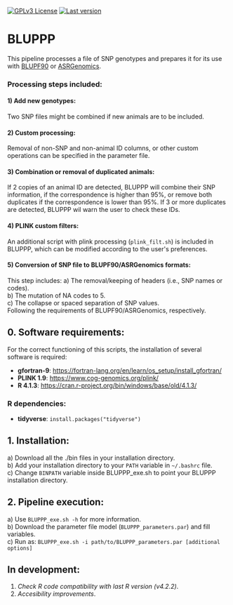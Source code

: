 [![GPLv3 License](https://img.shields.io/badge/License-GPL%20v3-yellow.svg)](https://opensource.org/licenses/)
[![Last version](https://img.shields.io/github/tag/alopgar/BLUPPP.svg)](https://img.shields.io/github/tag/alopgar/BLUPPP.svg)

# BLUPPP
This pipeline processes a file of SNP genotypes and prepares it for its use with [BLUPF90](http://nce.ads.uga.edu/wiki/doku.php) or [ASRGenomics](https://asreml.kb.vsni.co.uk/asrgenomics-download-success/).

### Processing steps included:
#### 1) Add new genotypes:
Two SNP files might be combined if new animals are to be included.
#### 2) Custom processing:
Removal of non-SNP and non-animal ID columns, or other custom operations can be specified in the parameter file.
#### 3) Combination or removal of duplicated animals:
If 2 copies of an animal ID are detected, BLUPPP will combine their SNP information, if the correspondence is higher than 95%, or remove both duplicates if the correspondence is lower than 95%. If 3 or more duplicates are detected, BLUPPP wil warn the user to check these IDs.
#### 4) PLINK custom filters:
An additional script with plink processing (`plink_filt.sh`) is included in BLUPPP, which can be modified according to the user's preferences.
#### 5) Conversion of SNP file to BLUPF90/ASRGenomics formats:
This step includes:
a) The removal/keeping of headers (i.e., SNP names or codes).  
b) The mutation of NA codes to 5.  
c) The collapse or spaced separation of SNP values.  
Following the requirements of BLUPF90/ASRGenomics, respectively.

## 0. Software requirements:
For the correct functioning of this scripts, the installation of several software is required:
- **gfortran-9**: https://fortran-lang.org/en/learn/os_setup/install_gfortran/
- **PLINK 1.9**: https://www.cog-genomics.org/plink/
- **R 4.1.3**: https://cran.r-project.org/bin/windows/base/old/4.1.3/

### R dependencies:
- **tidyverse**: `install.packages("tidyverse")`

## 1. Installation:
a) Download all the ./bin files in your installation directory.  
b) Add your installation directory to your `PATH` variable in `~/.bashrc` file.  
c) Change `BINPATH` variable inside BLUPPP_exe.sh to point your BLUPPP installation directory.

## 2. Pipeline execution:
a) Use `BLUPPP_exe.sh -h` for more information.  
b) Download the parameter file model (`BLUPPP_parameters.par`) and fill variables.  
c) Run as: `BLUPPP_exe.sh -i path/to/BLUPPP_parameters.par [additional options]`

## In development:
1) *Check R code compatibility with last R version (v4.2.2)*.  
2) *Accesibility improvements*.
